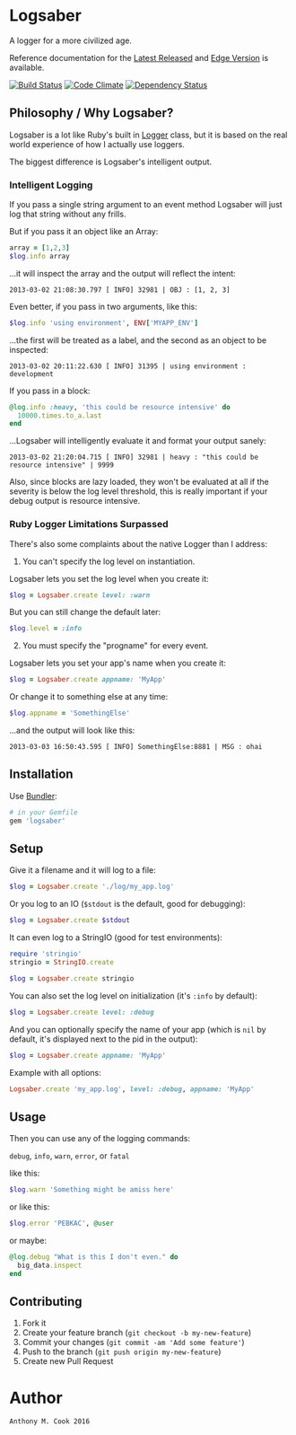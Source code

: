 Logsaber
=========

A logger for a more civilized age.

Reference documentation for the [Latest Released](http://rubydoc.info/gems/logsaber/file/README.markdown) and [Edge Version](https://github.com/acook/logsaber#readme) is available.

[![Build Status](https://travis-ci.org/acook/logsaber.svg?branch=master)](https://travis-ci.org/acook/logsaber)
[![Code Climate](https://codeclimate.com/github/acook/logsaber/badges/gpa.svg)](https://codeclimate.com/github/acook/logsaber)
[![Dependency Status](https://gemnasium.com/badges/github.com/acook/logsaber.svg)](https://gemnasium.com/github.com/acook/logsaber)


Philosophy / Why Logsaber?
--------------------------

Logsaber is a lot like Ruby's built in [Logger](http://www.ruby-doc.org/stdlib-1.9.3/libdoc/logger/rdoc/Logger.html) class,
but it is based on the real world experience of how I actually use loggers.

The biggest difference is Logsaber's intelligent output.

### Intelligent Logging

If you pass a single string argument to an event method Logsaber will just log that string without any frills.

But if you pass it an object like an Array:

```ruby
array = [1,2,3]
$log.info array
```

...it will inspect the array and the output will reflect the intent:

```
2013-03-02 21:08:30.797 [ INFO] 32981 | OBJ : [1, 2, 3]
```

Even better, if you pass in two arguments, like this:

```ruby
$log.info 'using environment', ENV['MYAPP_ENV']
```

...the first will be treated as a label, and the second as an object to be inspected:

```
2013-03-02 20:11:22.630 [ INFO] 31395 | using environment : development
```

If you pass in a block:

```ruby
@log.info :heavy, 'this could be resource intensive' do
  10000.times.to_a.last
end
```

...Logsaber will intelligently evaluate it and format your output sanely:

```
2013-03-02 21:20:04.715 [ INFO] 32981 | heavy : "this could be resource intensive" | 9999
```

Also, since blocks are lazy loaded, they won't be evaluated at all if the severity is below the log level threshold,
this is really important if your debug output is resource intensive.

### Ruby Logger Limitations Surpassed

There's also some complaints about the native Logger than I address:

1. You can't specify the log level on instantiation.

  Logsaber lets you set the log level when you create it:

  ```ruby
  $log = Logsaber.create level: :warn
  ```

  But you can still change the default later:

  ```ruby
  $log.level = :info
  ```

2. You must specify the "progname" for every event.

  Logsaber lets you set your app's name when you create it:

  ```ruby
  $log = Logsaber.create appname: 'MyApp'
  ```

  Or change it to something else at any time:

  ```ruby
  $log.appname = 'SomethingElse'
  ```

  ...and the output will look like this:

  ```
  2013-03-03 16:50:43.595 [ INFO] SomethingElse:8881 | MSG : ohai
  ```

Installation
------------

Use [Bundler](http://gembundler.com):

```ruby
# in your Gemfile
gem 'logsaber'
```

Setup
-----

Give it a filename and it will log to a file:

```ruby
$log = Logsaber.create './log/my_app.log'
```

Or you log to an IO (`$stdout` is the default, good for debugging):

```ruby
$log = Logsaber.create $stdout
```

It can even log to a StringIO (good for test environments):

```ruby
require 'stringio'
stringio = StringIO.create

$log = Logsaber.create stringio
```

You can also set the log level on initialization (it's `:info` by default):

```ruby
$log = Logsaber.create level: :debug
```

And you can optionally specify the name of your app (which is `nil` by default, it's displayed next to the pid in the output):

```ruby
$log = Logsaber.create appname: 'MyApp'
```

Example with all options:

```ruby
Logsaber.create 'my_app.log', level: :debug, appname: 'MyApp'
```

Usage
-----

Then you can use any of the logging commands:

`debug`, `info`, `warn`, `error`, or `fatal`

like this:

```ruby
$log.warn 'Something might be amiss here'
```

or like this:

```ruby
$log.error 'PEBKAC', @user
```

or maybe:

```ruby
@log.debug "What is this I don't even." do
  big_data.inspect
end
```

Contributing
------------

1. Fork it
2. Create your feature branch (`git checkout -b my-new-feature`)
3. Commit your changes (`git commit -am 'Add some feature'`)
4. Push to the branch (`git push origin my-new-feature`)
5. Create new Pull Request

Author
======

    Anthony M. Cook 2016
